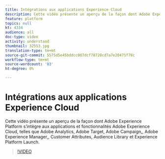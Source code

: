 ```yaml
---
title: Intégrations aux applications Experience Cloud
description: Cette vidéo présente un aperçu de la façon dont Adobe Experience Platform s'intègre aux applications et fonctionnalités Experience Cloud telles que Adobe Analytics, Adobe Target, Adobe Campaign,,, Adobe Experience Manager, Customer Attributes, Audience Library et Experience Platform Launch.
feature: platform
topics: null
kt: 4334
audience: all
doc-type: video
activity: understand
thumbnail: 32553.jpg
translation-type: tm+mt
source-git-commit: 5575d5e45bddcc007dcf78720cd7a7e20475f78c
workflow-type: tm+mt
source-wordcount: '83'
ht-degree: 0%

---
```



# Intégrations aux applications Experience Cloud

Cette vidéo présente un aperçu de la façon dont Adobe Experience Platform s’intègre aux applications et fonctionnalités Adobe Experience Cloud, telles que Adobe Analytics, Adobe Target, Adobe Campaign,, Adobe Experience Manager,, Customer Attributes, Audience Library et Experience Platform Launch.

>[!VIDEO](https://video.tv.adobe.com/v/32553?quality=12&learn=on)
